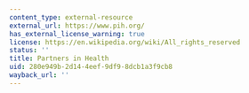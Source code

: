 ```yaml
---
content_type: external-resource
external_url: https://www.pih.org/
has_external_license_warning: true
license: https://en.wikipedia.org/wiki/All_rights_reserved
status: ''
title: Partners in Health
uid: 280e949b-2d14-4eef-9df9-8dcb1a3f9cb8
wayback_url: ''
---
```

